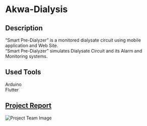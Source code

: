 # Akwa-Dialysis
## Description
“Smart Pre-Dialyzer” is a monitored dialysate circuit using mobile application and Web Site.  
“Smart Pre-Dialyzer” simulates Dialysate Circuit and its Alarm and Monitoring systems.
## Used Tools
Arduino  
Flutter  
## [Project Report](https://github.com/Zeyad-Amr/Akwa-Dialysis/blob/main/Team-16_Midterm-Project_Smart-Pre-Dialyzer.pdf)

![Project Team Image](https://github.com/Zeyad-Amr/Akwa-Dialysis/blob/main/Project%20Team.HEIC)
